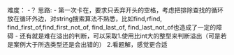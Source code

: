 难度：
	-？
思路:
	- 第一次卡在，要求只丢弃开头的空格，考虑把排除查找的循环放在循环外边，对string搜索算法不熟悉，比如find,rfind, find_first_of,find_first_not_of, find_last_of, find_last_not_of也造成了一定的障碍
	- 还有就是难在溢出的判断，可以采取1.使用比int大的整型来判断溢出（可是若是案例大于所选类型还是会出错的） 2.看题解，感觉更合适